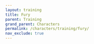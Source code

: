 ```yaml
---
layout: training
title: Fury
parent: Training
grand_parent: Characters
permalink: /characters/training/fury/
nav_exclude: true
---
```


